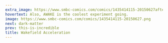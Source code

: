 ```yaml
---
extra_image: https://www.smbc-comics.com/comics/1435414115-20150627after.png
hovertext: Also, AWAKE is the coolest experiment going.
image: https://www.smbc-comics.com/comics/1435414115-20150627.png
next: dark-matter
prev: this-is-incredible
title: Wakefield Acceleration
---
```

